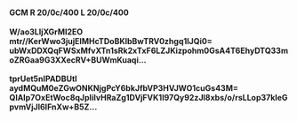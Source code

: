 #### GCM R 20/0c/400 L 20/0c/400
**W/ao3LIjXGrMI2EO**<br/>**mtr//KerWwo3jujEIMHcTDoBKlbBwTRV0zhgq1lJQi0=**<br/>**ubWxDDXQqFWSxMfvXTn1sRk2xTxF6LZJKizpohm0GsA4T6EhyDTQ33moZRGaa9G3XXecRV+BUWmKuaqi...**<br/><br/>
**tprUet5nIPADBUtI**<br/>**aydMQuM0eZGwONKNjgPcY6bkJfbVP3HVJWO1cuGs43M=**<br/>**QlAIp7OxEtWoc8qJpliIvHRaZg1DVjFVK1l97Qy92zJl8xbs/o/rsLLop37kIeGpvmVjJl6lFnXw+B5Z...**